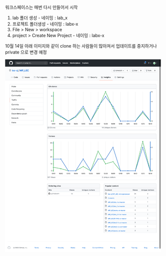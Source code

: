 워크스페이스는 매번 다시 만들어서 시작  

1. lab 폴더 생성 - 네이밍 : lab_x  
2. 프로젝트 폴더생성 - 네이밍 : labx-x 
3. File > New > workspace  
4. project > Create New Project - 네이밍 : labx-x

10월 14일 아래 이미지와 같이 clone 하는 사람들이 많아져서 업데이트를 중지하거나 private 으로 변경 예정

![image-traffic](img/traffic.png)
